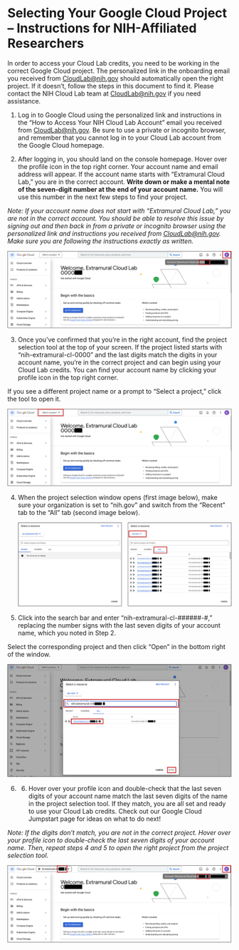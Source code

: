 # Selecting Your Google Cloud Project – Instructions for NIH-Affiliated Researchers

In order to access your Cloud Lab credits, you need to be working in the correct Google Cloud project. The personalized link in the onboarding email you received from CloudLab@nih.gov should automatically open the right project. If it doesn’t, follow the steps in this document to find it. Please contact the NIH Cloud Lab team at CloudLab@nih.gov if you need assistance.

1. Log in to Google Cloud using the personalized link and instructions in the “How to Access Your NIH Cloud Lab Account” email you received from CloudLab@nih.gov. Be sure to use a private or incognito browser, and remember that you cannot log in to your Cloud Lab account from the Google Cloud homepage.

2.	After logging in, you should land on the console homepage. Hover over the profile icon in the top right corner. Your account name and email address will appear. If the account name starts with “Extramural Cloud Lab,” you are in the correct account. **Write down or make a mental note of the seven-digit number at the end of your account name.** You will use this number in the next few steps to find your project.

*Note: If your account name does not start with “Extramural Cloud Lab,” you are not in the correct account. You should be able to resolve this issue by signing out and then back in from a private or incognito browser using the personalized link and instructions you received from CloudLab@nih.gov. Make sure you are following the instructions exactly as written.*


  ![select project1](/images/1_extramural_access2.png)


3.	Once you’ve confirmed that you’re in the right account, find the project selection tool at the top of your screen. If the project listed starts with “nih-extramural-cl-0000” and the last digits match the digits in your account name, you’re in the correct project and can begin using your Cloud Lab credits. You can find your account name by clicking your profile icon in the top right corner. 

If you see a different project name or a prompt to “Select a project,” click the tool to open it.
 
   ![select project2](/images/2_extramural_access.png)

4.	When the project selection window opens (first image below), make sure your organization is set to “nih.gov” and switch from the “Recent” tab to the “All” tab (second image below).

    ![select project3](/images/3_extramural_access2.png)

5.	Click into the search bar and enter “nih-extramural-cl-######-#,” replacing the number signs with the last seven digits of your account name, which you noted in Step 2. 

Select the corresponding project and then click “Open” in the bottom right of the window.

![select project4](/images/4_extramural_access2.png)

6.	6.	Hover over your profile icon and double-check that the last seven digits of your account name match the last seven digits of the name in the project selection tool. If they match, you are all set and ready to use your Cloud Lab credits. Check out our Google Cloud Jumpstart page for ideas on what to do next!

*Note: If the digits don’t match, you are not in the correct project. Hover over your profile icon to double-check the last seven digits of your account name. Then, repeat steps 4 and 5 to open the right project from the project selection tool.*

![select project5](/images/5_extramural_access2.png)